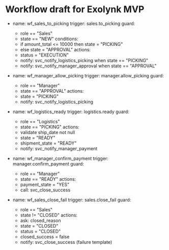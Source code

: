 ﻿# Workflow draft for Exolynk MVP

- name: wf_sales_to_picking
  trigger: sales.to_picking
  guard:
    - role == "Sales"
    - state == "NEW"
  conditions:
    - if amount_total <= 10000 then state = "PICKING"
    - else state = "APPROVAL"
  actions:
    - status = "EXECUTION"
    - notify: svc_notify_logistics_picking when state == "PICKING"
    - notify: svc_notify_manager_approval when state == "APPROVAL"

- name: wf_manager_allow_picking
  trigger: manager.allow_picking
  guard:
    - role == "Manager"
    - state == "APPROVAL"
  actions:
    - state = "PICKING"
    - notify: svc_notify_logistics_picking

- name: wf_logistics_ready
  trigger: logistics.ready
  guard:
    - role == "Logistics"
    - state == "PICKING"
  actions:
    - validate ship_date not null
    - state = "READY"
    - shipment_state = "READY"
    - notify: svc_notify_manager_payment

- name: wf_manager_confirm_payment
  trigger: manager.confirm_payment
  guard:
    - role == "Manager"
    - state == "READY"
  actions:
    - payment_state = "YES"
    - call: svc_close_success

- name: wf_sales_close_fail
  trigger: sales.close_fail
  guard:
    - role == "Sales"
    - state != "CLOSED"
  actions:
    - ask: closed_reason
    - state = "CLOSED"
    - status = "CLOSED"
    - closed_success = false
    - notify: svc_close_success (failure template)
